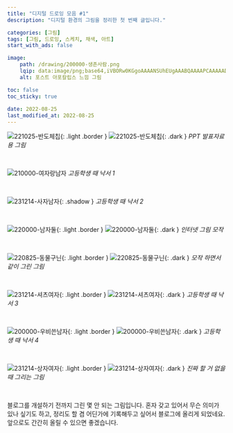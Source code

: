 ```yaml
---
title: "디지털 드로잉 모음 #1"
description: "디지털 환경의 그림을 정리한 첫 번째 글입니다."

categories: [그림]
tags: [그림, 드로잉, 스케치, 채색, 아트]
start_with_ads: false

image:
    path: /drawing/200000-생존사람.png
    lqip: data:image/png;base64,iVBORw0KGgoAAAANSUhEUgAAABQAAAAPCAAAAADB87CJAAAAAXNSR0IArs4c6QAAAARnQU1BAACxjwv8YQUAAAAJcEhZcwAACxIAAAsSAdLdfvwAAAB5SURBVBjTY/iPBTBQSfDtuyd/0QT/Pnvz8/9LNMGP9yZtWX0eTfD5gWP1u65/RxV8siI1a+WqS2gWbV648tJKrmeogjk9W7ZMn7gHRfD7ypth/5dt2I0i+PL5n6INKzdeRLXo2ddHTr0bbqMIvjn778WzFTduQTwFAMpRGJsf5XlzAAAAAElFTkSuQmCC
    alt: 포스트 아포칼립스 느낌 그림

toc: false
toc_sticky: true
 
date: 2022-08-25
last_modified_at: 2022-08-25
---
```


![221025-반도체칩](/drawing/221025-반도체칩.png){: .light .border }
![221025-반도체칩](/drawing/221025-반도체칩.png){: .dark }
_PPT 발표자료용 그림_

<br>

![210000-여자랑남자](/drawing/210000-여자랑남자.png)
_고등학생 때 낙서 1_

<br>

![231214-사자남자](/drawing/231214-사자남자.jpg){: .shadow }
_고등학생 때 낙서 2_

<br>

![220000-남자둘](/drawing/220000-남자둘.png){: .light .border }
![220000-남자둘](/drawing/220000-남자둘.png){: .dark }
_인터넷 그림 모작_

<br>

![220825-동물구닌](/drawing/220825-동물구닌.png){: .light .border }
![220825-동물구닌](/drawing/220825-동물구닌.png){: .dark }
_모작 하면서 같이 그린 그림_

<br>

![231214-셔츠여자](/drawing/231214-셔츠여자.png){: .light .border }
![231214-셔츠여자](/drawing/231214-셔츠여자.png){: .dark }
_고등학생 때 낙서 3_

<br>

![200000-우비쓴남자](/drawing/200000-우비쓴남자.png){: .light .border }
![200000-우비쓴남자](/drawing/200000-우비쓴남자.png){: .dark }
_고등학생 때 낙서 4_

<br>

![231214-상자여자](/drawing/231214-상자여자.png){: .light .border }
![231214-상자여자](/drawing/231214-상자여자.png){: .dark }
_진짜 할 거 없을 때 그리는 그림_

<br>

블로그를 개설하기 전까지 그린 몇 안 되는 그림입니다. 혼자 갖고 있어서 무슨 의미가 있나 싶기도 하고, 정리도 할 겸 어딘가에 기록해두고 싶어서 블로그에 올리게 되었네요. 앞으로도 간간히 올릴 수 있으면 좋겠습니다.

<!--
![210430-신라시대](/drawing/210430-신라시대.jpg)
-->